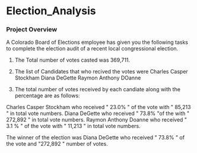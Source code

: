 # Election_Analysis

### Project Overview 
A Colorado Board of Elections employee has given you the following tasks to complete the election audit of a recent local congressional election. 

1. The Total number of votes casted was
 369,711.

2. The list of Candidates that who recived the votes were 
  Charles Casper Stockham 
  Diana DeGette 
  Raymon Anthony DOanne 

3. The total number of votes received by each candiate along with the percentage are as follows: 

Charles Casper Stockham who received " 23.0% " of the vote with " 85,213 " in total vote numbers. 
Diana DeGette who received " 73.8% "of the with " 272,892 " in total vote numbers.
Raymon Anthony Doanne who received " 3.1 % " of the vote with " 11,213 " in total vote numbers.

The winner of the election was
Diana DeGette who received " 73.8% " of the vote and "272,892 " number of votes. 

